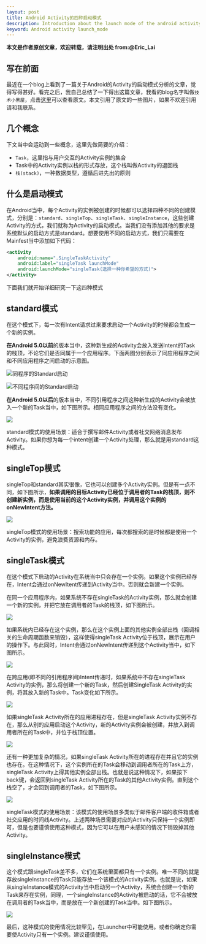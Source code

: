 ```yaml
---
layout: post
title: Android Activity的四种启动模式
description: Introduction about the launch mode of the android activity
keyword: Android activity launch_mode
---
```

**本文是作者原创文章，欢迎转载，请注明出处 from:@Eric_Lai**

## 写在前面
最近在一个blog上看到了一篇关于Android的Activity的启动模式分析的文章，觉得写得甚好。看完之后，我自己总结了一下得出这篇文章，我看的blog名字叫做``技术小黑屋``，点击[这里](http://droidyue.com/blog/2015/08/16/dive-into-android-activity-launchmode/)可以查看原文。本文引用了原文的一些图片，如果不欢迎引用请和我联系。

## 几个概念
下文当中会运动到一些概念，这里先做简要的介绍：

- ``Task``，这里指与用户交互的Activity实例的集合
- Task中的Activity实例以栈的形式存放，这个栈叫做Activity的退回栈
- ``栈(stack)``，一种数据类型，遵循后进先出的原则

## 什么是启动模式
在Android当中，每个Activity的实例被创建的时候都可以选择四种不同的创建模式，分别是：``standard``、``singleTop``、``singleTask``、``singleInstance``，这些创建Activity的方式，我们就称为Activity的启动模式。当我们没有添加其他的要求是系统默认的启动方式是standard。想要使用不同的启动方式，我们只需要在Mainfest当中添加如下代码：

```xml
<activity
    android:name=".SingleTaskActivity"
    android:label="singleTask launchMode"
    android:launchMode="singleTask(选择一种你希望的方式)">
</activity>
```

下面我们就开始详细研究一下这四种模式

## standard模式
在这个模式下，每一次有Intent请求过来要求启动一个Activity的时候都会生成一个新的实例。

**在Android 5.0以前**的版本当中，这种新生成的Activity会放入发送Intent的Task的栈顶，不论它们是否同属于一个应用程序。下面两图分别表示了同应用程序之间和不同应用程序之间启动的示意图。

![同程序的Standard启动](http://7jpolu.com1.z0.glb.clouddn.com/pre_lollipop_standard_activity_in_same_app.jpg)

![不同程序间的Standard启动](http://7jpolu.com1.z0.glb.clouddn.com/pre_lollipop_standard_activity_across_app.jpg)

**在Android 5.0以后**的版本当中，不同引用程序之间这种新生成的Activity会被放入一个新的Task当中，如下图所示。相同应用程序之间的方法没有变化。

![](http://7jpolu.com1.z0.glb.clouddn.com/lollipop_across_app_new_task.jpg)

standard模式的使用场景：适合于撰写邮件Activity或者社交网络消息发布Activity。如果你想为每一个intent创建一个Activity处理，那么就是用standard这种模式。

## singleTop模式
singleTop和standard其实很像，它也可以创建多个Activity实例。但是有一点不同，如下图所示，**如果调用的目标Activity已经位于调用者的Task的栈顶，则不创建新实例，而是使用当前的这个Activity实例，并调用这个实例的onNewIntent方法。**

![](http://7jpolu.com1.z0.glb.clouddn.com/singletop.jpg)

singleTop模式的使用场景：搜索功能的应用，每次都搜索的是时候都是使用一个Activity的实例，避免浪费资源和内存。

## singleTask模式
在这个模式下启动的Activity在系统当中只会存在一个实例。如果这个实例已经存在，Intent会通过onNewItent传递到Activity当中。否则就会新建一个实例。

在同一个应用程序内，如果系统不存在singleTask的Activity实例，那么就会创建一个新的实例，并把它放在调用者的Task的栈顶，如下图所示。

![](http://7jpolu.com1.z0.glb.clouddn.com/singletask_inapp_create_new_instance.jpg)

如果系统内已经存在这个实例，那么在这个实例上面的其他实例全部出栈（回调相关的生命周期函数来销毁），这样使得singleTask Activity位于栈顶，展示在用户的操作下。与此同时，Intent会通过onNewIntent传递到这个Activity当中，如下图所示。

![](http://7jpolu.com1.z0.glb.clouddn.com/singletask_sameapp_instance_exists.jpg)

在跨应用(即不同的引用程序间)Intent传递时，如果系统中不存在singleTask Activity的实例，那么将创建一个新的Task，然后创建SingleTask Activity的实例，将其放入新的Task中。Task变化如下所示。

![](http://7jpolu.com1.z0.glb.clouddn.com/singletask_across_app_no_instance.jpg)

如果singleTask Activity所在的应用进程存在，但是singleTask Activity实例不存在，那么从别的应用启动这个Activity，新的Activity实例会被创建，并放入到调用者所在的Task中，并位于栈顶位置。

![](http://7jpolu.com1.z0.glb.clouddn.com/singletask_acrossapp_application_exists_activity_nonexists.jpg)

还有一种更加复杂的情况，如果singleTask Activity所在的进程存在并且它的实例也存在。在这种情况下，这个实例所在的Task会移动到调用者所在的Task上方，singleTask Activity上得其他实例全部出栈。也就是说这种情况下，如果按下back键，会返回到singleTask Activity所在的Task的其他Activity实例。直到这个栈空了，才会回到调用者的Task，如下图所示。

![](http://7jpolu.com1.z0.glb.clouddn.com/singletask_acrossapp_instance_exists_and_back.jpg)

singleTask模式的使用场景：该模式的使用场景多类似于邮件客户端的收件箱或者社交应用的时间线Activity。上述两种场景需要对应的Activity只保持一个实例即可，但是也要谨慎使用这种模式，因为它可以在用户未感知的情况下销毁掉其他Activity。

## singleInstance模式
这个模式跟singleTask差不多，它们在系统里面都只有一个实例。唯一不同的就是存放singleInstance的Task只能存放一个该模式的Activity实例。也就是说，如果从singleInstance模式的Activity当中启动另一个Activity，系统会创建一个新的Task来存在实例，同理，一个singleInstance的Activity被启动的话，它不会被放在调用者的Task当中，而是放在一个新创建的Task当中。如下图所示。

![](http://7jpolu.com1.z0.glb.clouddn.com/singleInstance_new_instance.jpg)

最后，这种模式的使用情况比较罕见，在Launcher中可能使用。或者你确定你需要使Activity只有一个实例。建议谨慎使用。

